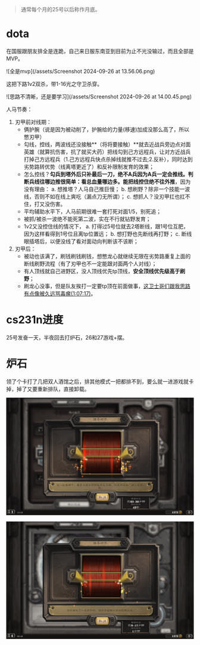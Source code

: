 <!-- ex_nolevel -->
>通常每个月的25号以后称作月底。

# dota
在国服跟朋友排全是连跪，自己来日服东南亚到目前为止不光没输过，而且全部是MVP。

![全是mvp](/assets/Screenshot 2024-09-26 at 13.56.06.png)

这把下路1v2双杀，带1-16光之守卫杀穿。

![思路不清晰，还是要学习](/assets/Screenshot 2024-09-26 at 14.00.45.png)

人马节奏：
1. 刃甲前对线期：
    - 俩护腕（说是因为被动削了，护腕给的力量(移速)加成没那么高了，所以憋刃甲）
    - 勾线，控线，两波线还没接触**（将将要接触）**就去近战兵旁边点对面英雄（就算抗伤害，抗了就买大药）把线勾到己方远程兵，让对方近战兵打掉己方远程兵（1.己方远程兵快点杀掉线就推不过去;2.反补），同时达到劣势路转优势（线离塔更近了）和反补限制发育的效果；
    - 怎么控线？**勾兵到塔外后只补最后一刀，绝不A兵因为A兵一定会推线。判断兵线往哪边推很简单：看总血量哪边多。能把线控住绝不往外推**，因为没有理由：
        a. 想推塔？人马自己推巨慢；
        b. 想刷野？除非一个技能一波线，否则不如在线上爽吃（漏点刀无所谓）；
        c. 想抓人？没刃甲扛也扛不住，打又没伤害。
    - 平均辅助水平下，人马前期很难一套打死对面1/5，别死追；
    - 被抓/被杀一波绝不能死第二波，实在不行就钻野发育；
    - 1v2又没控住线的情况下，
        a. 打得过5号位就去2塔断线，跟1号位互肥，因为这样看得到1号位且离tp位置远；
        b. 想打野也先断线再打野；
        c. 断线眼插塔后，以便没线了看对面动向判断该不该断； 
2. 刃甲后：
    - 被动也该满了，刷钱刷钱刷钱，想憋龙心就继续无限在劣势路重复上面的断线刷野流程（有了刃甲也不一定能跟对面两个人对线）；
    - 有人顶线就自己进野区，没人顶线优先tp顶线，**安全顶线优先级高于刷野**；
    - 刷龙心没事，但是队友挨打一定要tp顶在前面做事，[这卫士哥们跟我思路有点像被久远骂毒瘤(1:07:17)](https://www.bilibili.com/video/BV18pshedEbh)。

# cs231n进度
25号发奋一天，半夜回去打炉石，26和27游戏+摆。

# 炉石
领了个卡打了几把双人酒馆之后，排其他模式一把都排不到，要么就一进游戏就卡掉，掉了又要重新排队，直接卸载。

![傻逼雷火](/assets/休闲模式排不到.png)

![傻逼游戏](/assets/酒馆也排不到.png)